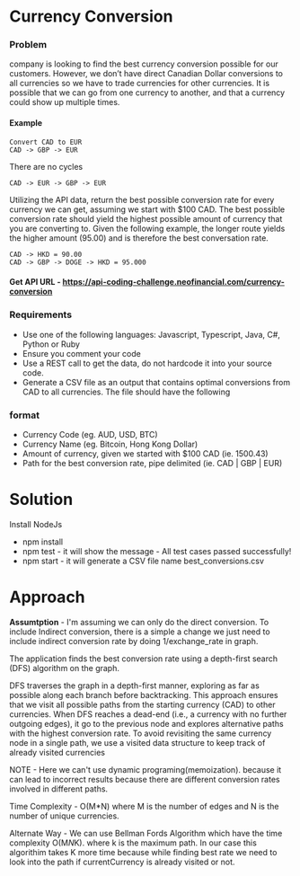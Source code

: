# Currency Conversion

### Problem
company is looking to find the best currency conversion possible for our customers. However, we don’t have direct Canadian Dollar conversions to all currencies so we have to trade currencies for other currencies. It is possible that we can go from one currency to another, and that a currency could show up multiple times.

#### Example
```shell
Convert CAD to EUR
CAD -> GBP -> EUR
```

There are no cycles
```shell
CAD -> EUR -> GBP -> EUR
```

Utilizing the API data, return the best possible conversion rate for every currency we can get, assuming we start with $100 CAD. The best possible conversion rate should yield the highest possible amount of currency that you are converting to. Given the following example, the longer route yields the higher amount (95.00) and is therefore the best conversation rate.

```shell
CAD -> HKD = 90.00
CAD -> GBP -> DOGE -> HKD = 95.000
```

#### Get API URL - https://api-coding-challenge.neofinancial.com/currency-conversion
### Requirements

- Use one of the following languages: Javascript, Typescript, Java, C#, Python or Ruby
- Ensure you comment your code
- Use a REST call to get the data, do not hardcode it into your source code.
- Generate a CSV file as an output that contains optimal conversions from CAD to all currencies. The file should have the following
### format
- Currency Code (eg. AUD, USD, BTC)
- Currency Name (eg. Bitcoin, Hong Kong Dollar)
- Amount of currency, given we started with $100 CAD (ie. 1500.43)
- Path for the best conversion rate, pipe delimited (ie. CAD | GBP | EUR)

# Solution
Install NodeJs
- npm install
- npm test - it will show the message - All test cases passed successfully!
- npm start - it will generate a CSV file name best_conversions.csv

# Approach
**Assumtption** - I'm assuming we can only do the direct conversion. To include Indirect conversion, there is a simple a change we just need to include indirect conversion rate by doing 1/exchange_rate in graph.

The application finds the best conversion rate using a depth-first search (DFS) algorithm on the graph.

DFS traverses the graph in a depth-first manner, exploring as far as possible along each branch before backtracking. This approach ensures that we visit all possible paths from the starting currency (CAD) to other currencies. When DFS reaches a dead-end (i.e., a currency with no further outgoing edges), it go to the previous node and explores alternative paths with the highest conversion rate.
To avoid revisiting the same currency node in a single path, we use a visited data structure to keep track of already visited currencies

NOTE - Here we can't use dynamic programing(memoization). because it can lead to incorrect results because there are different conversion rates involved in different paths.

Time Complexity - O(M*N)
where M is the number of edges and N is the number of unique currencies.

Alternate Way - We can use Bellman Fords Algorithm which have the time complexity O(M*N*K). 
where k is the maximum path. In our case this algorithim takes K more time because while finding best rate we need to look into the path if currentCurrency is already visited or not.